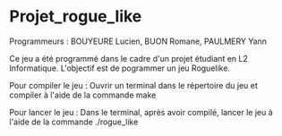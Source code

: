 # Projet_rogue_like

Programmeurs :
  BOUYEURE Lucien,
  BUON Romane,
  PAULMERY Yann
 
Ce jeu a été programmé dans le cadre d'un projet étudiant en L2 Informatique.
L'objectif est de pogrammer un jeu Roguelike.

Pour compiler le jeu :
Ouvrir un terminal dans le répertoire du jeu et compiler à l'aide de la commande make

Pour lancer le jeu :
Dans le terminal, après avoir compilé, lancer le jeu à l'aide de la commande ./rogue_like
